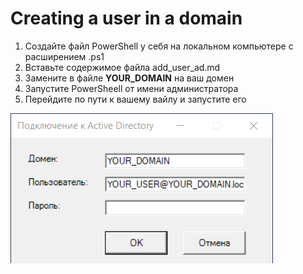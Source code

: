# Creating a user in a domain
1) Создайте файл PowerShell у себя на локальном компьютере с расширением .ps1
2) Вставьте содержимое файла add_user_ad.md
3) Замените в файле **YOUR_DOMAIN** на ваш домен
3) Запустите PowerSheell от имени администратора
4) Перейдите по пути к вашему вайлу и запустите его

![Окно автаризации в AD](connecting_to_ad.png)